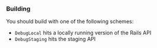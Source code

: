 ### Building

You should build with one of the following schemes:

- `DebugLocal` hits a locally running version of the Rails API
- `DebugStaging` hits the staging API